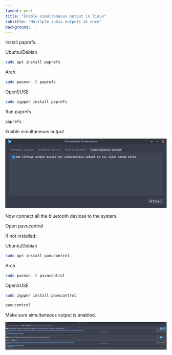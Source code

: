 ```yaml
---
layout: post
title: "Enable simultaneous output in linux"
subtitle: "Multiple audio outputs at once"
background: ''
---
```


Install paprefs.

Ubuntu/Debian
```sh
sudo apt install paprefs
```

Arch
```sh
sudo pacman -S paprefs
```
OpenSUSE
```sh
sudo zypper install paprefs
```

Run paprefs
```sh
paprefs
```

Enable simultaneous output 

![paprefs_image](/img/posts/simultaneous-output/paprefs.png)

Now connect all the bluetooth devices to the system.

Open pavucontrol

If not installed:

Ubuntu/Debian
```sh
sudo apt install pavucontrol
```

Arch
```sh
sudo pacman -S pavucontrol
```
OpenSUSE
```sh
sudo zypper install pavucontrol
```


```sh
pavucontrol
```

Make sure simultaneous output is enabled.

![pavu-image](/img/posts/simultaneous-output/pavucontroller.png)

